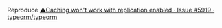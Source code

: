 Reproduce [⚠Caching won't work with replication enabled · Issue #5919 · typeorm/typeorm](https://github.com/typeorm/typeorm/issues/5919)
